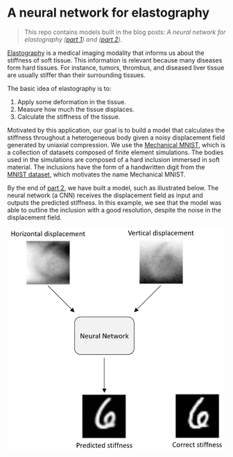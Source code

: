 # A neural network for elastography

> This repo contains models built in the blog posts: *A neural network for elastography ([part 1](https://lucas-almeida-r.github.io/blog/neural%20networks/elastography/2020/10/08/elastography_1.html)) and ([part 2](https://lucas-almeida-r.github.io/blog/neural%20networks/elastography/2020/10/09/elastography_2.html))*.

[Elastography](https://en.wikipedia.org/wiki/Elastography) is a medical imaging modality that informs us about the stiffness of soft tissue. This information is relevant because many diseases form hard tissues. For instance, tumors, thrombus, and diseased liver tissue are usually stiffer than their surrounding tissues.

The basic idea of elastography is to:
1. Apply some deformation in the tissue.
2. Measure how much the tissue displaces. 
3. Calculate the stiffness of the tissue.

Motivated by this application, our goal is to build a model that calculates the stiffness throughout a heterogeneous body given a noisy displacement field generated by uniaxial compression. We use the [Mechanical MNIST](https://open.bu.edu/handle/2144/39371), which is a collection of datasets composed of finite element simulations. The bodies used in the simulations are composed of a hard inclusion immersed in soft material. The inclusions have the form of a handwritten digit from the [MNIST dataset](http://www.pymvpa.org/datadb/mnist.html), which motivates the name Mechanical MNIST.

By the end of [part 2](https://lucas-almeida-r.github.io/blog/neural%20networks/elastography/2020/10/09/elastography_2.html), we have built a model, such as illustrated below. The neural network (a CNN) receives the displacement field as input and outputs the predicted stiffness. In this example, we see that the model was able to outline the inclusion with a good resolution, despite the noise in the displacement field.

<p align="center">
  <img src="https://github.com/lucas-almeida-r/elastography/blob/master/models/model.png" width="500" />
</p>
